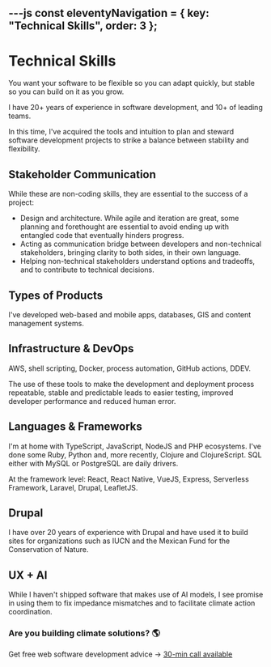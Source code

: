 ---js
const eleventyNavigation = {
	key: "Technical Skills",
	order: 3
};
---

# Technical Skills

You want your software to be flexible so you can adapt quickly, but stable so you can build on it as you grow.

I have 20+ years of experience in software development, and 10+ of leading teams.

In this time, I've acquired the tools and intuition to plan and steward software development projects to strike a balance between stability and flexibility.

## Stakeholder Communication

While these are non-coding skills, they are essential to the success of a project:

- Design and architecture. While agile and iteration are great, some planning and forethought are essential to avoid ending up with entangled code that eventually hinders progress.
- Acting as communication bridge between developers and non-technical stakeholders, bringing clarity to both sides, in their own language.
- Helping non-technical stakeholders understand options and tradeoffs, and to contribute to technical decisions.

## Types of Products

I've developed web-based and mobile apps, databases, GIS and content management systems.

## Infrastructure & DevOps

AWS, shell scripting, Docker, process automation, GitHub actions, DDEV.

The use of these tools to make the development and deployment process repeatable, stable and predictable leads to easier testing, improved developer performance and reduced human error.

## Languages & Frameworks

I'm at home with TypeScript, JavaScript, NodeJS and PHP ecosystems. I've done some Ruby, Python and, more recently, Clojure and ClojureScript. SQL either with MySQL or PostgreSQL are daily drivers.

At the framework level: React, React Native, VueJS, Express, Serverless Framework, Laravel, Drupal, LeafletJS.

## Drupal

I have over 20 years of experience with Drupal and have used it to build sites for organizations such as IUCN and the Mexican Fund for the Conservation of Nature.

## UX + AI

While I haven't shipped software that makes use of AI models, I see promise in using them to fix impedance mismatches and to facilitate climate action coordination.

### Are you building climate solutions? 🌎

Get free web software development advice → [30-min call available](https://calendly.com/hola-noelr/30min)
